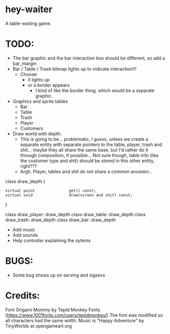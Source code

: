 # hey-waiter

A table-waiting game.

# TODO:
- The bar graphic and the bar interaction box should be different, so 
	add a bar_margin
- Bar / Table / Trash bitmap lights up to indicate interaction!!!
	- Choose:
		- it lights up
		- or a border appears
			- I kind of like the border thing. which would be a separate 
			graphic.
- Graphics and sprite tables
	- Bar
	- Table
	- Trash
	- Player
	- Customers
- Draw world with depth:
	- This is going to be... problematic, I guess, unless we create a separate
		entity with separate pointers to the table, player, trash and shit...
		maybe they all share the same base, but I'd rather do it through
		composition, if possible... Not sure though, table info (like the
		customer type and shit) should be stored in this other entity, right???
	- Argh. Player, tables and shit do not share a common ancestor...

class draw_depth {

	virtual point				get() const;
	virtual void				draw(screen and shit) const;
}

class draw_player: draw_depth
class draw_table: draw_depth
class draw_trash: draw_depth
class draw_bar: draw_depth

- Add music
- Add sounds
- Help controller explaining the sytems

# BUGS:

- Some bug shows up on serving and sigsevs

# Credits:

Font Origami Mommy by Tepid Monkey Fonts (https://www.1001fonts.com/users/tepidmonkey/)
The font was modified so all characters had the same width.
Music is "Happy Adventure" by TinyWorlds at opengameart.org
